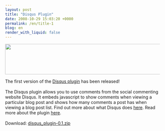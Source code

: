 ```yaml
---
layout: post
title: "Disqus Plugin"
date: 2008-10-29 15:03:20 +0000
permalink: /en/title-1
blog: en
render_with_liquid: false
---
```


<p><img src="http://manual.b2evolution.net/images/f/fd/Disqus-logo2.png" alt="" width="533" height="99" /></p>
<p><span class="postbody">The first version of the <a class="postlink" href="http://manual.b2evolution.net/Plugins/disqus_plugin" target="_blank">Disqus plugin</a> has been released! <br /> <br /> The Disqus plugin allows you to use comments from the social commenting website Disqus. It embeds javascript to show comments when viewing a particular blog post and shows how many comments a post has when viewing a blog post list. Find out more about what Disqus does <a class="postlink" href="http://www.disqus.com/docs/about/" target="_blank">here</a>. Read more about the plugin <a href="http://manual.b2evolution.net/Plugins/disqus_plugin">here</a>. <br /> <br /> Download: <a class="postlink" href="http://downloads.sourceforge.net/evocms-plugins/disqus_plugin-0.1.zip" target="_blank">disqus_plugin-0.1.zip</a></span></p>
<div class="sharethis">
        <script type="text/javascript" language="javascript">
          SHARETHIS.addEntry( {
            title : 'Disqus Plugin',
              url   : 'http://www.ianlewis.org/en/title-1'}, 
            { button: true }
          ) ;
        </script></div>
